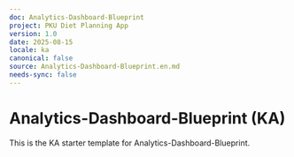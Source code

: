 ```yaml
---
doc: Analytics-Dashboard-Blueprint
project: PKU Diet Planning App
version: 1.0
date: 2025-08-15
locale: ka
canonical: false
source: Analytics-Dashboard-Blueprint.en.md
needs-sync: false
---
```


# Analytics-Dashboard-Blueprint (KA)

This is the KA starter template for Analytics-Dashboard-Blueprint.
